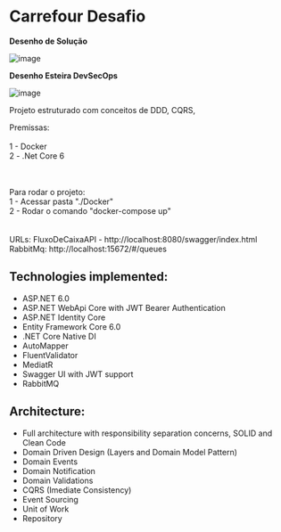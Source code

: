 # Carrefour Desafio
<b>Desenho de Solução </b>

![image](https://github.com/diogocorrealima/desafio-carrefour/assets/13989921/026d787d-c9d2-4f34-9d37-45dce34ac56b)


<b>Desenho Esteira DevSecOps</b>

![image](https://user-images.githubusercontent.com/13989921/217170523-3e763f7d-e4ff-4f78-9283-6b64198cc414.png)



Projeto estruturado com conceitos de DDD, CQRS, 



Premissas:</br></br>
1 - Docker</br>
2 - .Net Core 6</br>

</br></br>
Para rodar o projeto:
</br>
1 - Acessar pasta "./Docker"</br>
2 - Rodar o comando "docker-compose up"</br>
</br></br>
URLs:
FluxoDeCaixaAPI - http://localhost:8080/swagger/index.html</br>
RabbitMq: http://localhost:15672/#/queues </br>

## Technologies implemented:

- ASP.NET 6.0
 - ASP.NET WebApi Core with JWT Bearer Authentication
 - ASP.NET Identity Core
- Entity Framework Core 6.0
- .NET Core Native DI
- AutoMapper
- FluentValidator
- MediatR
- Swagger UI with JWT support
- RabbitMQ


## Architecture:

- Full architecture with responsibility separation concerns, SOLID and Clean Code
- Domain Driven Design (Layers and Domain Model Pattern)
- Domain Events
- Domain Notification
- Domain Validations
- CQRS (Imediate Consistency)
- Event Sourcing
- Unit of Work
- Repository


